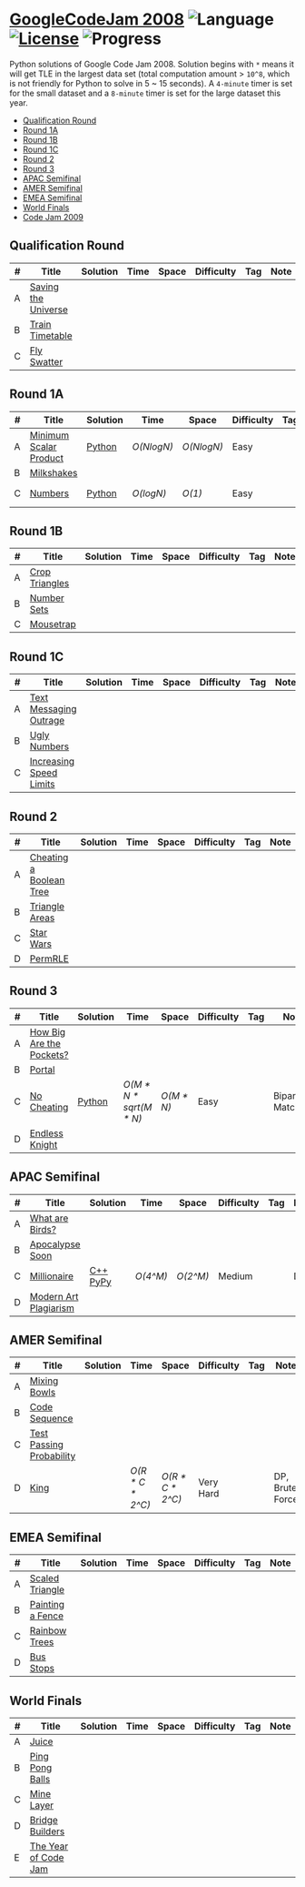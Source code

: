 # [GoogleCodeJam 2008](https://codingcompetitions.withgoogle.com/codejam/archive/2008) ![Language](https://img.shields.io/badge/language-Python-orange.svg) [![License](https://img.shields.io/badge/license-MIT-blue.svg)](./LICENSE) ![Progress](https://img.shields.io/badge/progress-3%20%2F%2037-ff69b4.svg)

Python solutions of Google Code Jam 2008. Solution begins with `*` means it will get TLE in the largest data set (total computation amount > `10^8`, which is not friendly for Python to solve in 5 ~ 15 seconds). A `4-minute` timer is set for the small dataset and a `8-minute` timer is set for the large dataset this year.

* [Qualification Round](https://github.com/kamyu104/GoogleCodeJam-2008#qualification-round)
* [Round 1A](https://github.com/kamyu104/GoogleCodeJam-2008#round-1a)
* [Round 1B](https://github.com/kamyu104/GoogleCodeJam-2008#round-1b)
* [Round 1C](https://github.com/kamyu104/GoogleCodeJam-2008#round-1c)
* [Round 2](https://github.com/kamyu104/GoogleCodeJam-2008#round-2)
* [Round 3](https://github.com/kamyu104/GoogleCodeJam-2008#round-3)
* [APAC Semifinal](https://github.com/kamyu104/GoogleCodeJam-2008#apac-semifinal)
* [AMER Semifinal](https://github.com/kamyu104/GoogleCodeJam-2008#amer-semifinal)
* [EMEA Semifinal](https://github.com/kamyu104/GoogleCodeJam-2008#emea-semifinal)
* [World Finals](https://github.com/kamyu104/GoogleCodeJam-2008#world-finals)
* [Code Jam 2009](https://github.com/kamyu104/GoogleCodeJam-2009)

## Qualification Round
| # | Title | Solution | Time | Space | Difficulty | Tag | Note |
|---| ----- | -------- | ---- | ----- | ---------- | --- | ---- |
|A| [Saving the Universe](https://code.google.com/codejam/contest/32013/dashboard#s=p0)| | | | | | |
|B| [Train Timetable](https://code.google.com/codejam/contest/32013/dashboard#s=p1)| | | | | | |
|C| [Fly Swatter](https://code.google.com/codejam/contest/32013/dashboard#s=p2)| | | | | | |

## Round 1A
| # | Title | Solution | Time | Space | Difficulty | Tag | Note |
|---| ----- | -------- | ---- | ----- | ---------- | --- | ---- |
|A| [Minimum Scalar Product](https://code.google.com/codejam/contest/32016/dashboard#s=p0)| [Python](./Round%201A/minimum-scalar-product.py)| _O(NlogN)_ | _O(NlogN)_ | Easy | | Sort |
|B| [Milkshakes](https://code.google.com/codejam/contest/32016/dashboard#s=p1)| | | | | | |
|C| [Numbers](https://code.google.com/codejam/contest/32016/dashboard#s=p2)| [Python](./Round%201A/numbers.py) | _O(logN)_ | _O(1)_ | Easy | | Matrix Exponentiation |

## Round 1B
| # | Title | Solution | Time | Space | Difficulty | Tag | Note |
|---| ----- | -------- | ---- | ----- | ---------- | --- | ---- |
|A| [Crop Triangles](https://code.google.com/codejam/contest/32017/dashboard#s=p0)| | | | | | |
|B| [Number Sets](https://code.google.com/codejam/contest/32017/dashboard#s=p1)| | | | | | |
|C| [Mousetrap](https://code.google.com/codejam/contest/32017/dashboard#s=p2)| | | | | | |

## Round 1C
| # | Title | Solution | Time | Space | Difficulty | Tag | Note |
|---| ----- | -------- | ---- | ----- | ---------- | --- | ---- |
|A| [Text Messaging Outrage](https://code.google.com/codejam/contest/32015/dashboard#s=p0)| | | | | | |
|B| [Ugly Numbers](https://code.google.com/codejam/contest/32015/dashboard#s=p1)| | | | | | |
|C| [Increasing Speed Limits](https://code.google.com/codejam/contest/32015/dashboard#s=p2)| | | | | | |

## Round 2
| # | Title | Solution | Time | Space | Difficulty | Tag | Note |
|---| ----- | -------- | ---- | ----- | ---------- | --- | ---- |
|A| [Cheating a Boolean Tree](https://code.google.com/codejam/contest/32001/dashboard#s=p0)| | | | | | |
|B| [Triangle Areas](https://code.google.com/codejam/contest/32001/dashboard#s=p1)| | | | | | |
|C| [Star Wars](https://code.google.com/codejam/contest/32001/dashboard#s=p2)| | | | | | |
|D| [PermRLE](https://code.google.com/codejam/contest/32001/dashboard#s=p3)| | | | | | |

## Round 3
| # | Title | Solution | Time | Space | Difficulty | Tag | Note |
|---| ----- | -------- | ---- | ----- | ---------- | --- | ---- |
|A| [How Big Are the Pockets?](https://code.google.com/codejam/contest/32002/dashboard#s=p0)| | | | | | |
|B| [Portal](https://code.google.com/codejam/contest/32002/dashboard#s=p1)| | | | | | |
|C| [No Cheating](https://code.google.com/codejam/contest/32002/dashboard#s=p2)| [Python](./Round%203/no_cheating.py) | _O(M * N * sqrt(M * N)_ | _O(M * N)_ | Easy | | Bipartite Matching |
|D| [Endless Knight](https://code.google.com/codejam/contest/32002/dashboard#s=p2)| | | | | | |

## APAC Semifinal
| # | Title | Solution | Time | Space | Difficulty | Tag | Note |
|---| ----- | -------- | ---- | ----- | ---------- | --- | ---- |
|A| [What are Birds?](https://code.google.com/codejam/contest/32005/dashboard#s=p0)| | | | | | |
|B| [Apocalypse Soon](https://code.google.com/codejam/contest/32005/dashboard#s=p1)| | | | | | |
|C| [Millionaire](https://codejam.withgoogle.com/codejam/contest/32005/dashboard#s=p2)| [C++](./APAC%20Semifinal/millionaire.cpp) [PyPy](./APAC%20Semifinal/millionaire.py)| _O(4^M)_ | _O(2^M)_ | Medium | | DP |
|D| [Modern Art Plagiarism](https://code.google.com/codejam/contest/32005/dashboard#s=p2)| | | | | | |

## AMER Semifinal
| # | Title | Solution | Time | Space | Difficulty | Tag | Note |
|---| ----- | -------- | ---- | ----- | ---------- | --- | ---- |
|A| [Mixing Bowls](https://code.google.com/codejam/contest/32008/dashboard#s=p0)| | | | | | |
|B| [Code Sequence](https://code.google.com/codejam/contest/32008/dashboard#s=p1)| | | | | | |
|C| [Test Passing Probability](https://code.google.com/codejam/contest/32008/dashboard#s=p2)| | | | | | |
|D| [King](https://code.google.com/codejam/contest/32008/dashboard#s=p3)| | _O(R * C * 2^C)_ | _O(R * C * 2^C)_ | Very Hard | | DP, Brute Force |

## EMEA Semifinal
| # | Title | Solution | Time | Space | Difficulty | Tag | Note |
|---| ----- | -------- | ---- | ----- | ---------- | --- | ---- |
|A| [Scaled Triangle](https://code.google.com/codejam/contest/32010/dashboard#s=p0)| | | | | | |
|B| [Painting a Fence](https://code.google.com/codejam/contest/32010/dashboard#s=p1)| | | | | | |
|C| [Rainbow Trees](https://code.google.com/codejam/contest/32010/dashboard#s=p2)| | | | | | |
|D| [Bus Stops](https://code.google.com/codejam/contest/32010/dashboard#s=p3)| | | | | | |

## World Finals

| # | Title | Solution | Time | Space | Difficulty | Tag | Note |
|---| ----- | -------- | ---- | ----- | ---------- | --- | ---- |
|A| [Juice](https://code.google.com/codejam/contest/32011/dashboard#s=p0)| | | | | | |
|B| [Ping Pong Balls](https://code.google.com/codejam/contest/32011/dashboard#s=p1)| | | | | | |
|C| [Mine Layer](https://code.google.com/codejam/contest/32011/dashboard#s=p2)| | | | | | |
|D| [Bridge Builders](https://code.google.com/codejam/contest/32011/dashboard#s=p3)| | | | | | |
|E| [The Year of Code Jam](https://code.google.com/codejam/contest/32011/dashboard#s=p4)| | | | | | |
